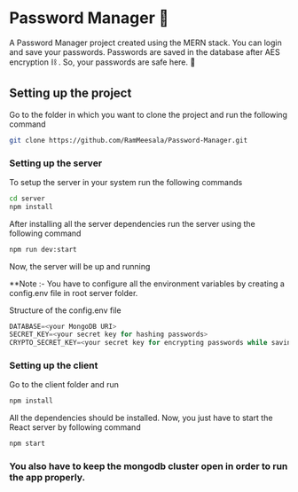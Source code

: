 # Password Manager 💙

A Password Manager project created using the MERN stack.
You can login and save your passwords. Passwords are saved in the database after AES encryption ⛓️ . So, your passwords are safe here. 🦺

<a id="setting">
<h2>Setting up the project</h2>
</a>
Go to the folder in which you want to clone the project and run the following command

```bash
git clone https://github.com/RamMeesala/Password-Manager.git
```

### Setting up the server

To setup the server in your system run the following commands

```sh
cd server
npm install
```

After installing all the server dependencies run the server using the following command

```sh
npm run dev:start
```

Now, the server will be up and running

\*\*Note :- You have to configure all the environment variables by creating a config.env file in root server folder.

Structure of the config.env file

```js
DATABASE=<your MongoDB URI>
SECRET_KEY=<your secret key for hashing passwords>
CRYPTO_SECRET_KEY=<your secret key for encrypting passwords while saving in db>
```

### Setting up the client

Go to the client folder and run

```sh
npm install
```

All the dependencies should be installed. Now, you just have to start the React server by following command

```sh
npm start
```

### You also have to keep the mongodb cluster open in order to run the app properly.
